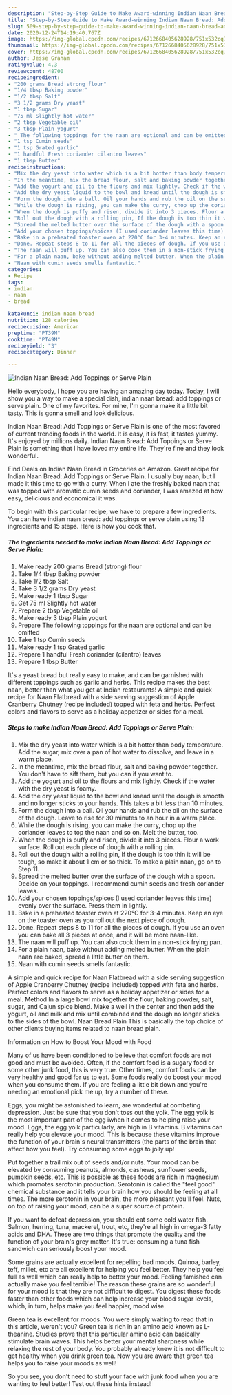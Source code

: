 ```yaml
---
description: "Step-by-Step Guide to Make Award-winning Indian Naan Bread: Add Toppings or Serve Plain"
title: "Step-by-Step Guide to Make Award-winning Indian Naan Bread: Add Toppings or Serve Plain"
slug: 509-step-by-step-guide-to-make-award-winning-indian-naan-bread-add-toppings-or-serve-plain
date: 2020-12-24T14:19:40.767Z
image: https://img-global.cpcdn.com/recipes/6712668405628928/751x532cq70/indian-naan-bread-add-toppings-or-serve-plain-recipe-main-photo.jpg
thumbnail: https://img-global.cpcdn.com/recipes/6712668405628928/751x532cq70/indian-naan-bread-add-toppings-or-serve-plain-recipe-main-photo.jpg
cover: https://img-global.cpcdn.com/recipes/6712668405628928/751x532cq70/indian-naan-bread-add-toppings-or-serve-plain-recipe-main-photo.jpg
author: Jesse Graham
ratingvalue: 4.3
reviewcount: 48700
recipeingredient:
- "200 grams Bread strong flour"
- "1/4 tbsp Baking powder"
- "1/2 tbsp Salt"
- "3 1/2 grams Dry yeast"
- "1 tbsp Sugar"
- "75 ml Slightly hot water"
- "2 tbsp Vegetable oil"
- "3 tbsp Plain yogurt"
- " The following toppings for the naan are optional and can be omitted"
- "1 tsp Cumin seeds"
- "1 tsp Grated garlic"
- "1 handful Fresh coriander cilantro leaves"
- "1 tbsp Butter"
recipeinstructions:
- "Mix the dry yeast into water which is a bit hotter than body temperature. Add the sugar, mix over a pan of hot water to dissolve, and leave in a warm place."
- "In the meantime, mix the bread flour, salt and baking powder together. You don&#39;t have to sift them, but you can if you want to."
- "Add the yogurt and oil to the flours and mix lightly. Check if the water with the dry yeast is foamy."
- "Add the dry yeast liquid to the bowl and knead until the dough is smooth and no longer sticks to your hands. This takes a bit less than 10 minutes."
- "Form the dough into a ball. Oil your hands and rub the oil on the surface of the dough. Leave to rise for 30 minutes to an hour in a warm place."
- "While the dough is rising, you can make the curry, chop up the coriander leaves to top the naan and so on. Melt the butter, too."
- "When the dough is puffy and risen, divide it into 3 pieces. Flour a work surface. Roll out each piece of dough with a rolling pin."
- "Roll out the dough with a rolling pin, If the dough is too thin it will be tough, so make it about 1 cm or so thick. To make a plain naan, go on to Step 11."
- "Spread the melted butter over the surface of the dough with a spoon. Decide on your toppings. I recommend cumin seeds and fresh coriander leaves."
- "Add your chosen toppings/spices (I used coriander leaves this time) evenly over the surface. Press them in lightly."
- "Bake in a preheated toaster oven at 220°C for 3-4 minutes. Keep an eye on the toaster oven as you roll out the next piece of dough."
- "Done. Repeat steps 8 to 11 for all the pieces of dough. If you use an oven you can bake all 3 pieces at once, and it will be more naan-like."
- "The naan will puff up. You can also cook them in a non-stick frying pan."
- "For a plain naan, bake without adding melted butter. When the plain naan are baked, spread a little butter on them."
- "Naan with cumin seeds smells fantastic."
categories:
- Recipe
tags:
- indian
- naan
- bread

katakunci: indian naan bread 
nutrition: 128 calories
recipecuisine: American
preptime: "PT39M"
cooktime: "PT49M"
recipeyield: "3"
recipecategory: Dinner

---
```



![Indian Naan Bread: Add Toppings or Serve Plain](https://img-global.cpcdn.com/recipes/6712668405628928/751x532cq70/indian-naan-bread-add-toppings-or-serve-plain-recipe-main-photo.jpg)

Hello everybody, I hope you are having an amazing day today. Today, I will show you a way to make a special dish, indian naan bread: add toppings or serve plain. One of my favorites. For mine, I'm gonna make it a little bit tasty. This is gonna smell and look delicious.

Indian Naan Bread: Add Toppings or Serve Plain is one of the most favored of current trending foods in the world. It is easy, it is fast, it tastes yummy. It's enjoyed by millions daily. Indian Naan Bread: Add Toppings or Serve Plain is something that I have loved my entire life. They're fine and they look wonderful.

Find Deals on Indian Naan Bread in Groceries on Amazon. Great recipe for Indian Naan Bread: Add Toppings or Serve Plain. I usually buy naan, but I made it this time to go with a curry. When I ate the freshly baked naan that was topped with aromatic cumin seeds and coriander, I was amazed at how easy, delicious and economical it was.


To begin with this particular recipe, we have to prepare a few ingredients. You can have indian naan bread: add toppings or serve plain using 13 ingredients and 15 steps. Here is how you cook that.

<!--inarticleads1-->

##### The ingredients needed to make Indian Naan Bread: Add Toppings or Serve Plain:

1. Make ready 200 grams Bread (strong) flour
1. Take 1/4 tbsp Baking powder
1. Take 1/2 tbsp Salt
1. Take 3 1/2 grams Dry yeast
1. Make ready 1 tbsp Sugar
1. Get 75 ml Slightly hot water
1. Prepare 2 tbsp Vegetable oil
1. Make ready 3 tbsp Plain yogurt
1. Prepare  The following toppings for the naan are optional and can be omitted
1. Take 1 tsp Cumin seeds
1. Make ready 1 tsp Grated garlic
1. Prepare 1 handful Fresh coriander (cilantro) leaves
1. Prepare 1 tbsp Butter


It&#39;s a yeast bread but really easy to make, and can be garnished with different toppings such as garlic and herbs. This recipe makes the best naan, better than what you get at Indian restaurants! A simple and quick recipe for Naan Flatbread with a side serving suggestion of Apple Cranberry Chutney (recipe included) topped with feta and herbs. Perfect colors and flavors to serve as a holiday appetizer or sides for a meal. 

<!--inarticleads2-->

##### Steps to make Indian Naan Bread: Add Toppings or Serve Plain:

1. Mix the dry yeast into water which is a bit hotter than body temperature. Add the sugar, mix over a pan of hot water to dissolve, and leave in a warm place.
1. In the meantime, mix the bread flour, salt and baking powder together. You don&#39;t have to sift them, but you can if you want to.
1. Add the yogurt and oil to the flours and mix lightly. Check if the water with the dry yeast is foamy.
1. Add the dry yeast liquid to the bowl and knead until the dough is smooth and no longer sticks to your hands. This takes a bit less than 10 minutes.
1. Form the dough into a ball. Oil your hands and rub the oil on the surface of the dough. Leave to rise for 30 minutes to an hour in a warm place.
1. While the dough is rising, you can make the curry, chop up the coriander leaves to top the naan and so on. Melt the butter, too.
1. When the dough is puffy and risen, divide it into 3 pieces. Flour a work surface. Roll out each piece of dough with a rolling pin.
1. Roll out the dough with a rolling pin, If the dough is too thin it will be tough, so make it about 1 cm or so thick. To make a plain naan, go on to Step 11.
1. Spread the melted butter over the surface of the dough with a spoon. Decide on your toppings. I recommend cumin seeds and fresh coriander leaves.
1. Add your chosen toppings/spices (I used coriander leaves this time) evenly over the surface. Press them in lightly.
1. Bake in a preheated toaster oven at 220°C for 3-4 minutes. Keep an eye on the toaster oven as you roll out the next piece of dough.
1. Done. Repeat steps 8 to 11 for all the pieces of dough. If you use an oven you can bake all 3 pieces at once, and it will be more naan-like.
1. The naan will puff up. You can also cook them in a non-stick frying pan.
1. For a plain naan, bake without adding melted butter. When the plain naan are baked, spread a little butter on them.
1. Naan with cumin seeds smells fantastic.


A simple and quick recipe for Naan Flatbread with a side serving suggestion of Apple Cranberry Chutney (recipe included) topped with feta and herbs. Perfect colors and flavors to serve as a holiday appetizer or sides for a meal. Method In a large bowl mix together the flour, baking powder, salt, sugar, and Cajun spice blend. Make a well in the center and then add the yogurt, oil and milk and mix until combined and the dough no longer sticks to the sides of the bowl. Naan Bread Plain This is basically the top choice of other clients buying items related to naan bread plain. 

Information on How to Boost Your Mood with Food


Many of us have been conditioned to believe that comfort foods are not good and must be avoided. Often, if the comfort food is a sugary food or some other junk food, this is very true. Other times, comfort foods can be very healthy and good for us to eat. Some foods really do boost your mood when you consume them. If you are feeling a little bit down and you're needing an emotional pick me up, try a number of these.

Eggs, you might be astonished to learn, are wonderful at combating depression. Just be sure that you don't toss out the yolk. The egg yolk is the most important part of the egg iwhen it comes to helping raise your mood. Eggs, the egg yolk particularly, are high in B vitamins. B vitamins can really help you elevate your mood. This is because these vitamins improve the function of your brain's neural transmitters (the parts of the brain that affect how you feel). Try consuming some eggs to jolly up!

Put together a trail mix out of seeds and/or nuts. Your mood can be elevated by consuming peanuts, almonds, cashews, sunflower seeds, pumpkin seeds, etc. This is possible as these foods are rich in magnesium which promotes serotonin production. Serotonin is called the "feel good" chemical substance and it tells your brain how you should be feeling at all times. The more serotonin in your brain, the more pleasant you'll feel. Nuts, on top of raising your mood, can be a super source of protein.

If you want to defeat depression, you should eat some cold water fish. Salmon, herring, tuna, mackerel, trout, etc, they're all high in omega-3 fatty acids and DHA. These are two things that promote the quality and the function of your brain's grey matter. It's true: consuming a tuna fish sandwich can seriously boost your mood. 

Some grains are actually excellent for repelling bad moods. Quinoa, barley, teff, millet, etc are all excellent for helping you feel better. They help you feel full as well which can really help to better your mood. Feeling famished can actually make you feel terrible! The reason these grains are so wonderful for your mood is that they are not difficult to digest. You digest these foods faster than other foods which can help increase your blood sugar levels, which, in turn, helps make you feel happier, mood wise.

Green tea is excellent for moods. You were simply waiting to read that in this article, weren't you? Green tea is rich in an amino acid known as L-theanine. Studies prove that this particular amino acid can basically stimulate brain waves. This helps better your mental sharpness while relaxing the rest of your body. You probably already knew it is not difficult to get healthy when you drink green tea. Now you are aware that green tea helps you to raise your moods as well!

So you see, you don't need to stuff your face with junk food when you are wanting to feel better! Test out  these hints  instead!

